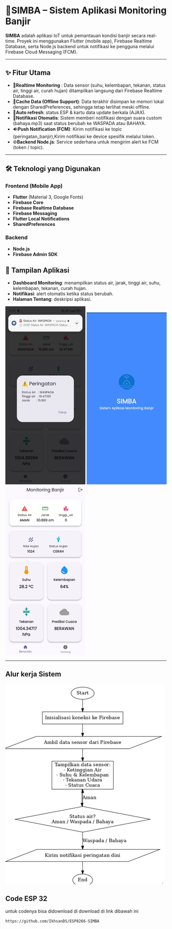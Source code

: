 # 🌊SIMBA – Sistem Aplikasi Monitoring Banjir

**SIMBA** adalah aplikasi IoT untuk pemantauan kondisi banjir secara real-time.
Proyek ini menggunakan Flutter (mobile app), Firebase Realtime Database, serta Node.js backend untuk notifikasi ke pengguna melalui Firebase Cloud Messaging (FCM).

---

## ✨ Fitur Utama

- 📡**Realtime Monitoring** : Data sensor (suhu, kelembapan, tekanan, status air, tinggi air, curah hujan) ditampilkan langsung dari Firebase Realtime Database.
- 💾**Cache Data (Offline Support)**: Data terakhir disimpan ke memori lokal dengan SharedPreferences, sehingga tetap terlihat meski offline.
- 🔄**Auto refresh**: status ESP & kartu data update berkala (AJAX).
- 🔔**Notifikasi Otomatis**: Sistem memberi notifikasi dengan suara custom (bahaya.mp3) saat status berubah ke WASPADA atau BAHAYA.
- 🔊**Push Notification (FCM)**: Kirim notifikasi ke topic (peringatan_banjir),Kirim notifikasi ke device spesifik melalui token.
- ⚙️**Backend Node.js**: Service sederhana untuk mengirim alert ke FCM (token / topic).

---

## 🛠️ Teknologi yang Digunakan

### Frontend (Mobile App)
- **Flutter** (Material 3, Google Fonts)
- **Firebase Core** 
- **Firebase Realtime Database** 
- **Firebase Messaging** 
- **Flutter Local Notifications**
- **SharedPreferences**

### Backend
- **Node.js**
- **Firebase Admin SDK**


## 📸 Tampilan Aplikasi

- **Dashboard Monitoring**: menampilkan status air, jarak, tinggi air, suhu, kelembapan, tekanan, curah hujan.
- **Notifikasi**: alert otomatis ketika status berubah.  
- **Halaman Tentang**: deskripsi aplikasi.
<p align="left">
  <img src="images/pict1.jpg" width="250"/>
  <img src="images/pict2.jpg" width="250"/>
  <img src="images/pict4.jpg" width="250"/>
</p>

---

## Alur kerja Sistem
<p align = "left">
  <img src="images/picc5.jpg""/>

## Code ESP 32
untuk codenya bisa didownload di download di link dibawah ini
```
https://github.com/IkhsanDS/ESP8266-SIMBA
```
